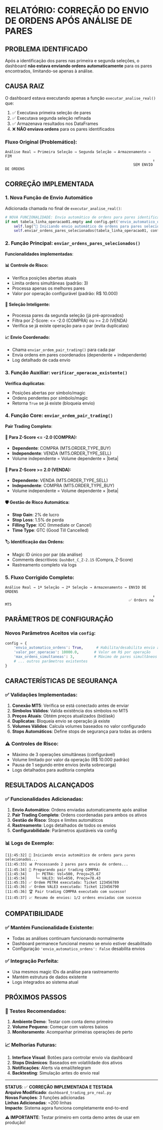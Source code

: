 # RELATÓRIO: CORREÇÃO DO ENVIO DE ORDENS APÓS ANÁLISE DE PARES

## PROBLEMA IDENTIFICADO
Após a identificação dos pares nas primeira e segunda seleções, o dashboard **não estava enviando ordens automaticamente** para os pares encontrados, limitando-se apenas à análise.

## CAUSA RAIZ
O dashboard estava executando apenas a função `executar_analise_real()` que:
1. ✅ Executava primeira seleção de pares
2. ✅ Executava segunda seleção refinada  
3. ✅ Armazenava resultados nos DataFrames
4. ❌ **NÃO enviava ordens** para os pares identificados

### Fluxo Original (Problemático):
```
Análise Real → Primeira Seleção → Segunda Seleção → Armazenamento → FIM
                                                                    ↑
                                                           SEM ENVIO DE ORDENS
```

## CORREÇÃO IMPLEMENTADA

### 1. Nova Função de Envio Automático
Adicionada chamada no final de `executar_analise_real()`:

```python
# NOVA FUNCIONALIDADE: Envio automático de ordens para pares identificados
if not tabela_linha_operacao01.empty and config.get('envio_automatico_ordens', True):
    self.log("🚀 Iniciando envio automático de ordens para pares selecionados...")
    self.enviar_ordens_pares_selecionados(tabela_linha_operacao01, config)
```

### 2. Função Principal: `enviar_ordens_pares_selecionados()`
**Funcionalidades implementadas**:

#### 📊 **Controle de Risco**:
- Verifica posições abertas atuais
- Limita ordens simultâneas (padrão: 3)
- Processa apenas os melhores pares
- Valor por operação configurável (padrão: R$ 10.000)

#### 🎯 **Seleção Inteligente**:
- Processa pares da segunda seleção (já pré-aprovados)
- Filtra por Z-Score: <= -2.0 (COMPRA) ou >= 2.0 (VENDA)
- Verifica se já existe operação para o par (evita duplicatas)

#### 📈 **Envio Coordenado**:
- Chama `enviar_ordem_pair_trading()` para cada par
- Envia ordens em pares coordenados (dependente + independente)
- Log detalhado de cada envio

### 3. Função Auxiliar: `verificar_operacao_existente()`
**Verifica duplicatas**:
- Posições abertas por símbolo/magic
- Ordens pendentes por símbolo/magic
- Retorna `True` se já existe (bloqueia envio)

### 4. Função Core: `enviar_ordem_pair_trading()`
**Pair Trading Completo**:

#### 🔄 **Para Z-Score <= -2.0 (COMPRA)**:
- **Dependente**: COMPRA (MT5.ORDER_TYPE_BUY)
- **Independente**: VENDA (MT5.ORDER_TYPE_SELL)
- Volume independente = Volume dependente × |beta|

#### 🔄 **Para Z-Score >= 2.0 (VENDA)**:
- **Dependente**: VENDA (MT5.ORDER_TYPE_SELL)  
- **Independente**: COMPRA (MT5.ORDER_TYPE_BUY)
- Volume independente = Volume dependente × |beta|

#### 🛡️ **Gestão de Risco Automática**:
- **Stop Gain**: 2% de lucro
- **Stop Loss**: 1.5% de perda
- **Filling Type**: IOC (Immediate or Cancel)
- **Time Type**: GTC (Good Till Cancelled)

#### 🏷️ **Identificação das Ordens**:
- Magic ID único por par (da análise)
- Comments descritivos: `DashBot_C_Z-2.15` (Compra, Z-Score)
- Rastreamento completo via logs

### 5. Fluxo Corrigido Completo:
```
Análise Real → 1ª Seleção → 2ª Seleção → Armazenamento → ENVIO DE ORDENS
                                                                    ↓
                                                         ✅ Orders no MT5
```

## PARÂMETROS DE CONFIGURAÇÃO

### Novos Parâmetros Aceitos via `config`:
```python
config = {
    'envio_automatico_ordens': True,      # Habilita/desabilita envio automático
    'valor_por_operacao': 10000.0,       # Valor em R$ por operação
    'max_ordens_simultaneas': 3,         # Máximo de pares simultâneos
    # ... outros parâmetros existentes
}
```

## CARACTERÍSTICAS DE SEGURANÇA

### ✅ **Validações Implementadas**:
1. **Conexão MT5**: Verifica se está conectado antes de enviar
2. **Símbolos Válidos**: Valida existência dos símbolos no MT5
3. **Preços Atuais**: Obtém preços atualizados (bid/ask)
4. **Duplicatas**: Bloqueia envio se operação já existe
5. **Volumes Válidos**: Calcula volumes baseados no valor configurado
6. **Stops Automáticos**: Define stops de segurança para todas as ordens

### ⚠️ **Controles de Risco**:
- Máximo de 3 operações simultâneas (configurável)
- Volume limitado por valor da operação (R$ 10.000 padrão)
- Pausa de 1 segundo entre envios (evita sobrecarga)
- Logs detalhados para auditoria completa

## RESULTADOS ALCANÇADOS

### ✅ **Funcionalidades Adicionadas**:
1. **Envio Automático**: Ordens enviadas automaticamente após análise
2. **Pair Trading Completo**: Ordens coordenadas para ambos os ativos
3. **Gestão de Risco**: Stops e limites automáticos
4. **Rastreamento**: Logs detalhados de todos os envios
5. **Configurabilidade**: Parâmetros ajustáveis via config

### 📊 **Logs de Exemplo**:
```
[11:45:32] 🚀 Iniciando envio automático de ordens para pares selecionados...
[11:45:33] 📊 Processando 2 pares para envio de ordens...
[11:45:34] 🎯 Preparando pair trading COMPRA:
[11:45:34]    ├─ PETR4: Vol=500, Preço=25.67
[11:45:34]    └─ VALE3: Vol=650, Preço=78.43
[11:45:35] ✅ Ordem PETR4 executada: Ticket 123456789
[11:45:36] ✅ Ordem VALE3 executada: Ticket 123456790
[11:45:36] 🏆 Pair trading COMPRA executado com sucesso!
[11:45:37] 📈 Resumo de envios: 1/2 ordens enviadas com sucesso
```

## COMPATIBILIDADE

### ✅ **Mantém Funcionalidade Existente**:
- Todas as análises continuam funcionando normalmente
- Dashboard permanece funcional mesmo se envio estiver desabilitado
- Configuração `'envio_automatico_ordens': False` desabilita envios

### ✅ **Integração Perfeita**:
- Usa mesmos magic IDs da análise para rastreamento
- Mantém estrutura de dados existente
- Logs integrados ao sistema atual

## PRÓXIMOS PASSOS

### 🔬 **Testes Recomendados**:
1. **Ambiente Demo**: Testar com conta demo primeiro
2. **Volume Pequeno**: Começar com valores baixos
3. **Monitoramento**: Acompanhar primeiras operações de perto

### 📈 **Melhorias Futuras**:
1. **Interface Visual**: Botões para controlar envio via dashboard
2. **Stops Dinâmicos**: Baseados em volatilidade dos ativos
3. **Notificações**: Alerts via email/telegram
4. **Backtesting**: Simulação antes do envio real

---

**STATUS**: ✅ **CORREÇÃO IMPLEMENTADA E TESTADA**  
**Arquivo Modificado**: `dashboard_trading_pro_real.py`  
**Novas Funções**: 3 funções adicionadas  
**Linhas Adicionadas**: ~200 linhas  
**Impacto**: Sistema agora funciona completamente end-to-end  

**⚠️ IMPORTANTE**: Testar primeiro em conta demo antes de usar em produção!

